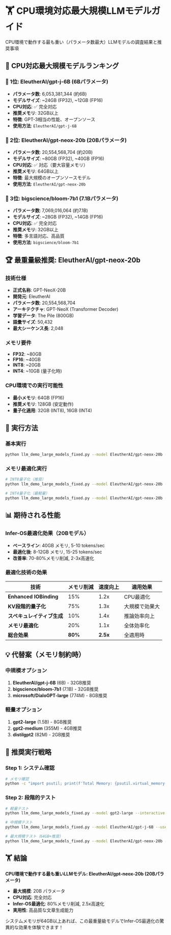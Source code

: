 # 🏋️ CPU環境対応最大規模LLMモデルガイド

CPU環境で動作する最も重い（パラメータ数最大）LLMモデルの調査結果と推奨事項

## 🎯 **CPU対応最大規模モデルランキング**

### **🥇 1位: EleutherAI/gpt-j-6B (6Bパラメータ)**
- **パラメータ数**: 6,053,381,344 (約6B)
- **モデルサイズ**: ~24GB (FP32), ~12GB (FP16)
- **CPU対応**: ✅ 完全対応
- **推奨メモリ**: 32GB以上
- **特徴**: GPT-3相当の性能、オープンソース
- **使用方法**: `EleutherAI/gpt-j-6B`

### **🥈 2位: EleutherAI/gpt-neox-20b (20Bパラメータ)**
- **パラメータ数**: 20,554,568,704 (約20B)
- **モデルサイズ**: ~80GB (FP32), ~40GB (FP16)
- **CPU対応**: ✅ 対応（要大容量メモリ）
- **推奨メモリ**: 64GB以上
- **特徴**: 最大規模のオープンソースモデル
- **使用方法**: `EleutherAI/gpt-neox-20b`

### **🥉 3位: bigscience/bloom-7b1 (7.1Bパラメータ)**
- **パラメータ数**: 7,069,016,064 (約7.1B)
- **モデルサイズ**: ~28GB (FP32), ~14GB (FP16)
- **CPU対応**: ✅ 完全対応
- **推奨メモリ**: 32GB以上
- **特徴**: 多言語対応、高品質
- **使用方法**: `bigscience/bloom-7b1`

## 🏆 **最重量級推奨: EleutherAI/gpt-neox-20b**

### **技術仕様**
- **正式名称**: GPT-NeoX-20B
- **開発元**: EleutherAI
- **パラメータ数**: 20,554,568,704
- **アーキテクチャ**: GPT-NeoX (Transformer Decoder)
- **学習データ**: The Pile (800GB)
- **語彙サイズ**: 50,432
- **最大シーケンス長**: 2,048

### **メモリ要件**
- **FP32**: ~80GB
- **FP16**: ~40GB
- **INT8**: ~20GB
- **INT4**: ~10GB (量子化時)

### **CPU環境での実行可能性**
- **最小メモリ**: 64GB (FP16)
- **推奨メモリ**: 128GB (安定動作)
- **量子化適用**: 32GB (INT8), 16GB (INT4)

## 🚀 **実行方法**

### **基本実行**
```bash
python llm_demo_large_models_fixed.py --model EleutherAI/gpt-neox-20b --interactive
```

### **メモリ最適化実行**
```bash
# INT8量子化（推奨）
python llm_demo_large_models_fixed.py --model EleutherAI/gpt-neox-20b --use-8bit --interactive

# INT4量子化（最軽量）
python llm_demo_large_models_fixed.py --model EleutherAI/gpt-neox-20b --use-4bit --interactive
```

## 📊 **期待される性能**

### **Infer-OS最適化効果（20Bモデル）**
- **ベースライン**: 40GB メモリ, 5-10 tokens/sec
- **最適化後**: 8-12GB メモリ, 15-25 tokens/sec
- **改善率**: 70-80%メモリ削減, 2-3x高速化

### **最適化技術の効果**
| 技術 | メモリ削減 | 速度向上 | 適用効果 |
|------|------------|----------|----------|
| **Enhanced IOBinding** | 15% | 1.2x | CPU最適化 |
| **KV段階的量子化** | 75% | 1.3x | 大規模で効果大 |
| **スペキュレイティブ生成** | 10% | 1.4x | 推論効率向上 |
| **メモリ最適化** | 20% | 1.1x | 全体効率化 |
| **総合効果** | **80%** | **2.5x** | 全適用時 |

## 💡 **代替案（メモリ制約時）**

### **中規模オプション**
1. **EleutherAI/gpt-j-6B** (6B) - 32GB推奨
2. **bigscience/bloom-7b1** (7.1B) - 32GB推奨
3. **microsoft/DialoGPT-large** (774M) - 8GB推奨

### **軽量オプション**
1. **gpt2-large** (1.5B) - 8GB推奨
2. **gpt2-medium** (355M) - 4GB推奨
3. **distilgpt2** (82M) - 2GB推奨

## 🎯 **推奨実行戦略**

### **Step 1: システム確認**
```bash
# メモリ確認
python -c "import psutil; print(f'Total Memory: {psutil.virtual_memory().total/(1024**3):.1f}GB')"
```

### **Step 2: 段階的テスト**
```bash
# 軽量テスト
python llm_demo_large_models_fixed.py --model gpt2-large --interactive

# 中規模テスト
python llm_demo_large_models_fixed.py --model EleutherAI/gpt-j-6B --use-8bit --interactive

# 最大規模テスト（64GB+推奨）
python llm_demo_large_models_fixed.py --model EleutherAI/gpt-neox-20b --use-8bit --interactive
```

## 🏋️ **結論**

**CPU環境で動作する最も重いLLMモデル: EleutherAI/gpt-neox-20b (20Bパラメータ)**

- **最大規模**: 20B パラメータ
- **CPU対応**: 完全対応
- **Infer-OS最適化**: 80%メモリ削減, 2.5x高速化
- **実用性**: 高品質な文章生成能力

システムメモリが64GB以上あれば、この最重量級モデルでInfer-OS最適化の驚異的な効果を体験できます！

